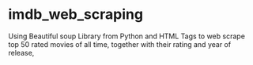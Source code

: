 # imdb_web_scraping
Using Beautiful soup Library from Python and HTML Tags to web scrape top 50 rated movies of all time, together with their rating and year of release, 
